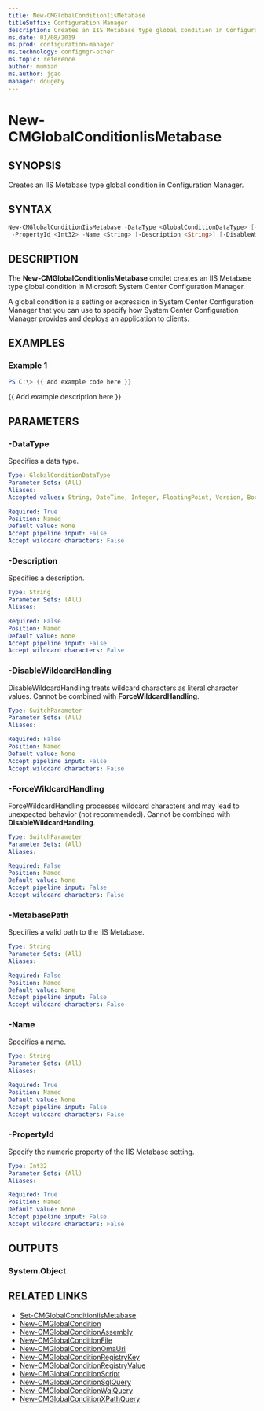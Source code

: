 ```yaml
---
title: New-CMGlobalConditionIisMetabase
titleSuffix: Configuration Manager
description: Creates an IIS Metabase type global condition in Configuration Manager.
ms.date: 01/08/2019
ms.prod: configuration-manager
ms.technology: configmgr-other
ms.topic: reference
author: mumian
ms.author: jgao
manager: dougeby
---
```


# New-CMGlobalConditionIisMetabase

## SYNOPSIS

Creates an IIS Metabase type global condition in Configuration Manager.

## SYNTAX

```powershell
New-CMGlobalConditionIisMetabase -DataType <GlobalConditionDataType> [-MetabasePath <String>]
 -PropertyId <Int32> -Name <String> [-Description <String>] [-DisableWildcardHandling] [-ForceWildcardHandling]
```

## DESCRIPTION

The **New-CMGlobalConditionIisMetabase** cmdlet creates an IIS Metabase type global condition in Microsoft System Center Configuration Manager.

A global condition is a setting or expression in System Center Configuration Manager that you can use to specify how System Center Configuration Manager provides and deploys an application to clients.

## EXAMPLES

### Example 1

```powershell
PS C:\> {{ Add example code here }}
```

{{ Add example description here }}

## PARAMETERS

### -DataType

Specifies a data type.

```yaml
Type: GlobalConditionDataType
Parameter Sets: (All)
Aliases:
Accepted values: String, DateTime, Integer, FloatingPoint, Version, Boolean, StringArray

Required: True
Position: Named
Default value: None
Accept pipeline input: False
Accept wildcard characters: False
```

### -Description

Specifies a description.

```yaml
Type: String
Parameter Sets: (All)
Aliases:

Required: False
Position: Named
Default value: None
Accept pipeline input: False
Accept wildcard characters: False
```

### -DisableWildcardHandling

DisableWildcardHandling treats wildcard characters as literal character values. Cannot be combined with **ForceWildcardHandling**.

```yaml
Type: SwitchParameter
Parameter Sets: (All)
Aliases:

Required: False
Position: Named
Default value: None
Accept pipeline input: False
Accept wildcard characters: False
```

### -ForceWildcardHandling

ForceWildcardHandling processes wildcard characters and may lead to unexpected behavior (not recommended). Cannot be combined with **DisableWildcardHandling**.

```yaml
Type: SwitchParameter
Parameter Sets: (All)
Aliases:

Required: False
Position: Named
Default value: None
Accept pipeline input: False
Accept wildcard characters: False
```

### -MetabasePath

Specifies a valid path to the IIS Metabase.

```yaml
Type: String
Parameter Sets: (All)
Aliases:

Required: False
Position: Named
Default value: None
Accept pipeline input: False
Accept wildcard characters: False
```

### -Name

Specifies a name.

```yaml
Type: String
Parameter Sets: (All)
Aliases:

Required: True
Position: Named
Default value: None
Accept pipeline input: False
Accept wildcard characters: False
```

### -PropertyId

Specify the numeric property of the IIS Metabase setting.

```yaml
Type: Int32
Parameter Sets: (All)
Aliases:

Required: True
Position: Named
Default value: None
Accept pipeline input: False
Accept wildcard characters: False
```

## OUTPUTS

### System.Object

## RELATED LINKS

- [Set-CMGlobalConditionIisMetabase](./Set-CMGlobalConditionIisMetabase.md)
- [New-CMGlobalCondition](./New-CMGlobalCondition.md)
- [New-CMGlobalConditionAssembly](./New-CMGlobalConditionAssembly.md)
- [New-CMGlobalConditionFile](./Set-CMGlobalConditionFile.md)
- [New-CMGlobalConditionOmaUri](./Set-CMGlobalConditionOmaUri.md)
- [New-CMGlobalConditionRegistryKey](./Set-CMGlobalConditionRegistryKey.md)
- [New-CMGlobalConditionRegistryValue](./Set-CMGlobalConditionRegistryValue.md)
- [New-CMGlobalConditionScript](./Set-CMGlobalConditionScript.md)
- [New-CMGlobalConditionSqlQuery](./Set-CMGlobalConditionSqlQuery.md)
- [New-CMGlobalConditionWqlQuery](./Set-CMGlobalConditionWqlQuery.md)
- [New-CMGlobalConditionXPathQuery](./Set-CMGlobalConditionXpathQuery.md)